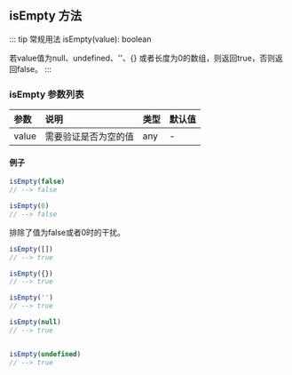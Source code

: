 ## isEmpty 方法
::: tip 常规用法
isEmpty(value): boolean 

若value值为null、undefined、''、{} 或者长度为0的数组，则返回true，否则返回false。
:::


### isEmpty 参数列表
| 参数          | 说明                 | 类型     | 默认值   |
| :----------- |:-----------------| :--------| :--------|
| value         | 需要验证是否为空的值     | any       | -      |

#### 例子

```js
isEmpty(false)
// --> false

isEmpty(0)
// --> false
```
排除了值为false或者0时的干扰。
```js
isEmpty([])
// --> true

isEmpty({})
// --> true

isEmpty('')
// --> true

isEmpty(null)
// --> true


isEmpty(undefined)
// --> true

```
